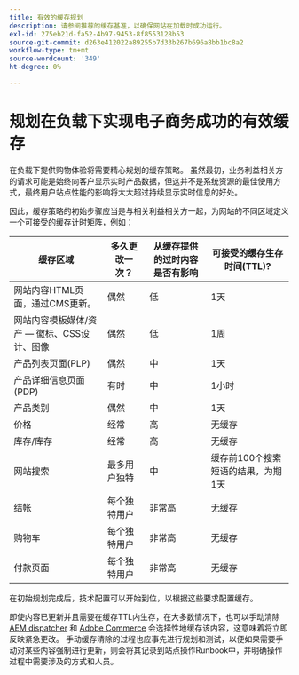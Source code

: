 ```yaml
---
title: 有效的缓存规划
description: 请参阅推荐的缓存基准，以确保网站在加载时成功运行。
exl-id: 275eb21d-fa52-4b97-9453-8f8553128b53
source-git-commit: d263e412022a89255b7d33b267b696a8bb1bc8a2
workflow-type: tm+mt
source-wordcount: '349'
ht-degree: 0%

---
```


# 规划在负载下实现电子商务成功的有效缓存

在负载下提供购物体验将需要精心规划的缓存策略。 虽然最初，业务利益相关方的请求可能是始终向客户显示实时产品数据，但这并不是系统资源的最佳使用方式，最终用户站点性能的影响将大大超过持续显示实时信息的好处。

因此，缓存策略的初始步骤应当是与相关利益相关方一起，为网站的不同区域定义一个可接受的缓存计时矩阵，例如：

| 缓存区域 | 多久更改一次？ | 从缓存提供的过时内容是否有影响 | 可接受的缓存生存时间(TTL)? |
|---------------------------------------------------------------|--------------------|-------------------------------------------|-----------------------------------------------------|
| 网站内容HTML页面，通过CMS更新。 | 偶然 | 低 | 1天 |
| 网站内容模板媒体/资产 — 徽标、CSS设计、图像 | 偶然 | 低 | 1周 |
| 产品列表页面(PLP) | 偶然 | 中 | 1天 |
| 产品详细信息页面(PDP) | 有时 | 中 | 1小时 |
| 产品类别 | 偶然 | 中 | 1天 |
| 价格 | 经常 | 高 | 无缓存 |
| 库存/库存 | 经常 | 高 | 无缓存 |
| 网站搜索 | 最多用户独特 | 中 | 缓存前100个搜索短语的结果，为期1天 |
| 结帐 | 每个独特用户 | 非常高 | 无缓存 |
| 购物车 | 每个独特用户 | 非常高 | 无缓存 |
| 付款页面 | 每个独特用户 | 非常高 | 无缓存 |

在初始规划完成后，技术配置可以开始到位，以根据这些要求配置缓存。

即使内容已更新并且需要在缓存TTL内生存，在大多数情况下，也可以手动清除 [AEM dispatcher](https://experienceleague.adobe.com/docs/experience-manager-dispatcher/using/configuring/page-invalidate.html?lang=en) 和 [Adobe Commerce](../configuration//cli/manage-cache.md#clean-and-flush-cache-types) 会选择性地缓存该内容，这意味着将立即反映紧急更改。 手动缓存清除的过程也应事先进行规划和测试，以便如果需要手动对某些内容强制进行更新，则会将其记录到站点操作Runbook中，并明确操作过程中需要涉及的方式和人员。

